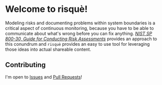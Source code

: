 # Welcome to risquè!

Modeling risks and documenting problems within system boundaries is a critical aspect of continuous monitoring, because you have to be able to communicate about what's wrong before you can fix anything. _[NIST SP 800-30, Guide for Conducting Risk Assessments](https://csrc.nist.gov/publications/detail/sp/800-30/rev-1/final)_ provides an approach to this conundrum and `risquè` provides an easy to use tool for leveraging those ideas into actual shareable content.

## Contributing

I'm open to [Issues](issues) and [Pull Requests](pulls)!
